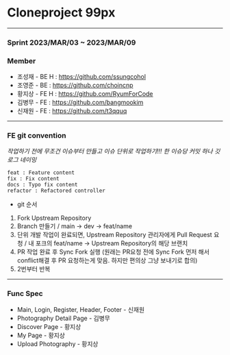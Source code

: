 # Cloneproject 99px

----------

### Sprint 2023/MAR/03 ~ 2023/MAR/09

### Member
+ 조성재 - BE H : https://github.com/ssungcohol
+ 조영준 - BE : https://github.com/choincnp
+ 황지상 - FE H : https://github.com/RyumForCode
+ 김병무 - FE : https://github.com/bangmookim
+ 신재원 - FE : https://github.com/t3qquq

----------

### FE git convention
*작업하기 전에 무조건 이슈부터 만들고 이슈 단위로 작업하기!!!*
*한 이슈당 커밋 하나*
*깃 로그 네이밍*
```
feat : Feature content
fix : Fix content
docs : Typo fix content
refactor : Refactored controller
```
+ git 순서
1. Fork Upstream Repository
2. Branch 만들기 / main -> dev -> feat/name
3. 단위 개발 작업이 완료되면, Upstream Repository 관리자에게 Pull Request 요청 / 내 포크의 feat/name -> Upstream Repository의 해당 브랜치
4. PR 작업 완료 후 Sync Fork 실행 (원래는 PR요청 전에 Sync Fork 먼저 해서 conflict해결 후 PR 요청하는게 맞음. 하지만 편의상 그냥 보내기로 합의)
5. 2번부터 반복

----------

### Func Spec
+ Main, Login, Register, Header, Footer - 신재원
+ Photography Detail Page - 김병무
+ Discover Page - 황지상
+ My Page - 황지상
+ Upload Photography - 황지상